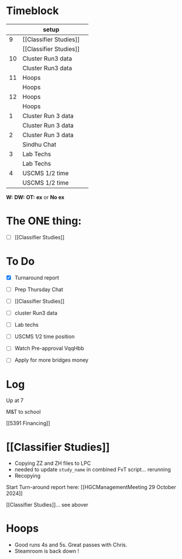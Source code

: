 # Timeblock

|     | setup                  |     |
| --- | ---------------------- | --- |
| 9   | [[Classifier Studies]] |     |
|     | [[Classifier Studies]] |     |
| 10  | Cluster Run3 data      |     |
|     | Cluster Run3 data      |     |
| 11  | Hoops                  |     |
|     | Hoops                  |     |
| 12  | Hoops                  |     |
|     | Hoops                  |     |
| 1   | Cluster Run 3 data     |     |
|     | Cluster Run 3 data     |     |
| 2   | Cluster Run 3 data     |     |
|     | Sindhu Chat            |     |
| 3   | Lab Techs              |     |
|     | Lab Techs              |     |
| 4   | USCMS 1/2 time         |     |
|     | USCMS 1/2 time         |     |

**W:**
**DW:**
**OT:**
**ex** or **No ex**

# The ONE thing: 
- [ ] [[Classifier Studies]]


# To Do
- [x] Turnaround report
- [ ] Prep Thursday Chat
- [ ] [[Classifier Studies]]
- [ ] cluster Run3 data
- [ ] Lab techs
- [ ] USCMS 1/2 time position
- [ ] Watch Pre-approval VqqHbb
- [ ] Apply for more bridges money


# Log

Up at 7

M&T to school

[[5391 Financing]]

# [[Classifier Studies]]
- Copying ZZ and ZH files to LPC
- needed to update `study_name` in combined FvT script... rerunning
- Recopying

Start Turn-around report here:
[[HGCManagementMeeting 29 October 2024]]

[[Classifier Studies]]... see abover

# Hoops 
- Good runs 4s and 5s.  Great passes with Chris.
- Steamroom is back down !

